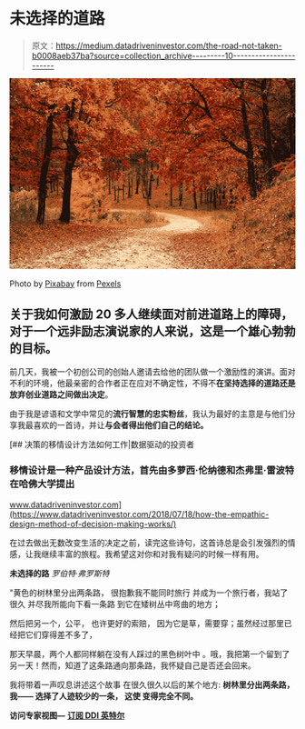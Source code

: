 # 未选择的道路

> 原文：<https://medium.datadriveninvestor.com/the-road-not-taken-b0008aeb37ba?source=collection_archive---------10----------------------->

![](img/a3fbb9be3e92669c0bd22762d46e06f8.png)

Photo by [Pixabay](https://www.pexels.com/@pixabay?utm_content=attributionCopyText&utm_medium=referral&utm_source=pexels) from [Pexels](https://www.pexels.com/photo/nature-red-forest-leaves-33109/?utm_content=attributionCopyText&utm_medium=referral&utm_source=pexels)

## 关于我如何激励 20 多人继续面对前进道路上的障碍，对于一个远非励志演说家的人来说，这是一个雄心勃勃的目标。

前几天，我被一个初创公司的创始人邀请去给他的团队做一个激励性的演讲。面对不利的环境，他最亲密的合作者正在应对不确定性，不得不**在坚持选择的道路还是放弃创业道路之间做出决定**。

由于我是谚语和文学中常见的**流行智慧的忠实粉丝**，我认为最好的主意是与他们分享我最喜欢的一首诗，并让**与会者得出他们自己的结论。**

[](https://www.datadriveninvestor.com/2018/07/18/how-the-empathic-design-method-of-decision-making-works/) [## 决策的移情设计方法如何工作|数据驱动的投资者

### 移情设计是一种产品设计方法，首先由多萝西·伦纳德和杰弗里·雷波特在哈佛大学提出

www.datadriveninvestor.com](https://www.datadriveninvestor.com/2018/07/18/how-the-empathic-design-method-of-decision-making-works/) 

在过去做出无数改变生活的决定之前，读完这些诗句，这首诗总是会引发强烈的情感，让我继续丰富的旅程。我希望这对你和对我有疑问的时候一样有用。

**未选择的路** *罗伯特·弗罗斯特*

"黄色的树林里分出两条路，
很抱歉我不能同时旅行
并成为一个旅行者，我站了很久
并尽我所能向下看一条路
到它在矮树丛中弯曲的地方；

然后把另一个，公平，
也许更好的索赔，
因为它是草，需要穿；虽然经过那里已经把它们穿得差不多了，

那天早晨，两个人都同样躺在没有人踩过的黑色树叶中
。哦，我把第一个留到了另一天！然而，知道了这条路通向那条路，我怀疑自己是否还会回来。

我将带着一声叹息讲述这个故事
在很久很久以后的某个地方:
**树林里分出两条路，我——
选择了人迹较少的一条，
这使
变得完全不同。**

**访问专家视图—** [**订阅 DDI 英特尔**](https://datadriveninvestor.com/ddi-intel)